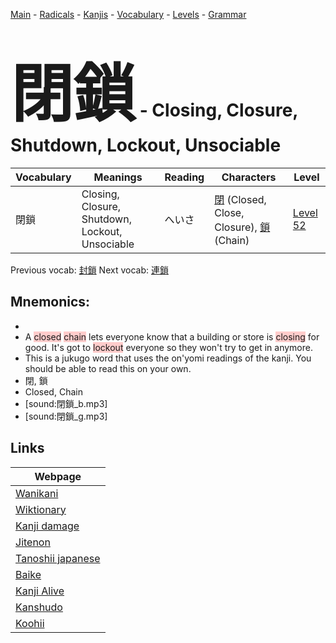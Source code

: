 <style> bigfont {font-size: 100px}</style>
[Main](../README.md) -
[Radicals](../radicals.md) -
[Kanjis](../kanjis.md) -
[Vocabulary](../vocabulary.md) -
[Levels](../levels.md) -
[Grammar](../grammar.md)
# <bigfont> 閉鎖</bigfont> - Closing, Closure, Shutdown, Lockout, Unsociable 

| Vocabulary | Meanings | Reading | Characters | Level |
| --- | --- | --- | --- | --- |
| 閉鎖 | Closing, Closure, Shutdown, Lockout, Unsociable | へいさ |  [閉](../kanjis/閉.md) (Closed, Close, Closure), [鎖](../kanjis/鎖.md) (Chain) | [Level 52](../levels/wk_level52.md) |

Previous vocab: [封鎖](封鎖.md) Next vocab: [連鎖](連鎖.md) 

## Mnemonics:

* 
* A <span style="background-color:#ffcccb"> closed</span> <span style="background-color:#ffcccb"> chain</span> lets everyone know that a building or store is <span style="background-color:#ffcccb"> closing</span> for good. It's got to <span style="background-color:#ffcccb"> lockout</span> everyone so they won't try to get in anymore.
* This is a jukugo word that uses the on'yomi readings of the kanji. You should be able to read this on your own.
* 閉, 鎖
* Closed, Chain
* [sound:閉鎖_b.mp3]
* [sound:閉鎖_g.mp3]


## Links 

| Webpage |
| --- |
| [Wanikani          ](https://www.wanikani.com/kanji/閉鎖) |
| [Wiktionary        ](https://en.wiktionary.org/wiki/閉鎖) |
| [Kanji damage      ](http://www.kanjidamage.com/kanji/search?utf8=✓&q=閉鎖) |
| [Jitenon           ](https://jitenon.com/kanji/閉鎖) |
| [Tanoshii japanese ](https://www.tanoshiijapanese.com/dictionary/kanji.cfm?k=閉鎖) |
| [Baike             ](https://baike.baidu.com/item/閉鎖) |
| [Kanji Alive       ](https://app.kanjialive.com/閉鎖) |
| [Kanshudo          ](https://www.kanshudo.com/searchmn?q=閉鎖) |
| [Koohii            ](https://kanji.koohii.com/study/kanji/閉鎖) |
